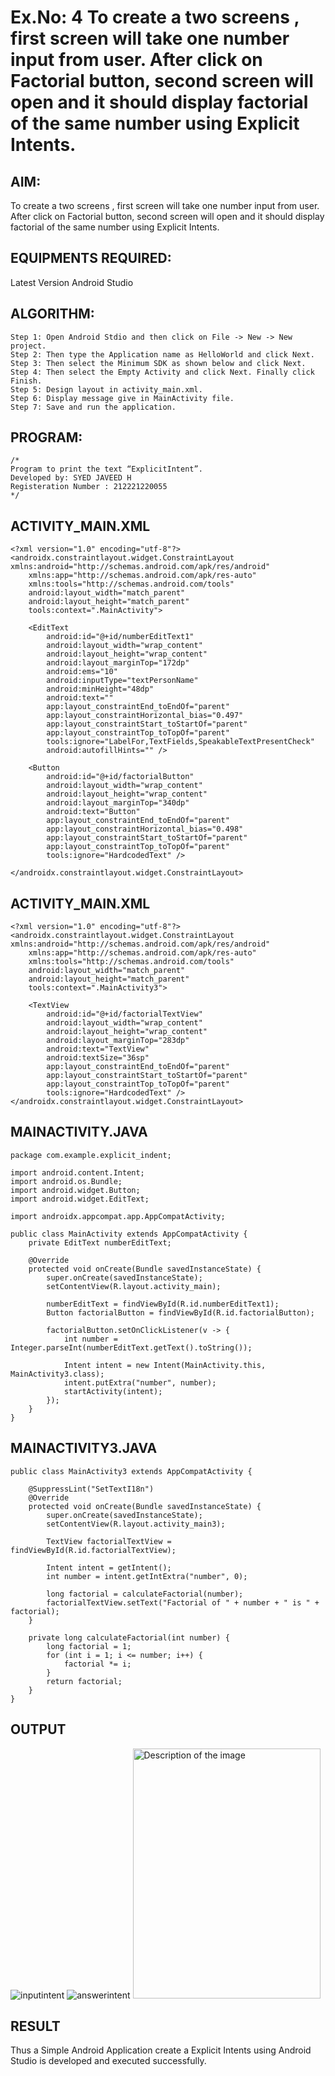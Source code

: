 # Ex.No: 4 To create a two screens , first screen will take one number input from user. After click on Factorial button, second screen will open and it should display factorial of the same number using Explicit Intents.


## AIM:

To create a two screens , first screen will take one number input from user. After click on Factorial button, second screen will open and it should display factorial of the same number using Explicit Intents.


## EQUIPMENTS REQUIRED:

Latest Version Android Studio

## ALGORITHM:
```
Step 1: Open Android Stdio and then click on File -> New -> New project.
Step 2: Then type the Application name as HelloWorld and click Next.
Step 3: Then select the Minimum SDK as shown below and click Next.
Step 4: Then select the Empty Activity and click Next. Finally click Finish.
Step 5: Design layout in activity_main.xml.
Step 6: Display message give in MainActivity file.
Step 7: Save and run the application.
```

## PROGRAM:
```
/*
Program to print the text “ExplicitIntent”.
Developed by: SYED JAVEED H
Registeration Number : 212221220055
*/
```
## ACTIVITY_MAIN.XML
```
<?xml version="1.0" encoding="utf-8"?>
<androidx.constraintlayout.widget.ConstraintLayout    xmlns:android="http://schemas.android.com/apk/res/android"
    xmlns:app="http://schemas.android.com/apk/res-auto"
    xmlns:tools="http://schemas.android.com/tools"
    android:layout_width="match_parent"
    android:layout_height="match_parent"
    tools:context=".MainActivity">

    <EditText
        android:id="@+id/numberEditText1"
        android:layout_width="wrap_content"
        android:layout_height="wrap_content"
        android:layout_marginTop="172dp"
        android:ems="10"
        android:inputType="textPersonName"
        android:minHeight="48dp"
        android:text=""
        app:layout_constraintEnd_toEndOf="parent"
        app:layout_constraintHorizontal_bias="0.497"
        app:layout_constraintStart_toStartOf="parent"
        app:layout_constraintTop_toTopOf="parent"
        tools:ignore="LabelFor,TextFields,SpeakableTextPresentCheck"
        android:autofillHints="" />

    <Button
        android:id="@+id/factorialButton"
        android:layout_width="wrap_content"
        android:layout_height="wrap_content"
        android:layout_marginTop="340dp"
        android:text="Button"
        app:layout_constraintEnd_toEndOf="parent"
        app:layout_constraintHorizontal_bias="0.498"
        app:layout_constraintStart_toStartOf="parent"
        app:layout_constraintTop_toTopOf="parent"
        tools:ignore="HardcodedText" />

</androidx.constraintlayout.widget.ConstraintLayout>
```
## ACTIVITY_MAIN.XML
```
<?xml version="1.0" encoding="utf-8"?>
<androidx.constraintlayout.widget.ConstraintLayout        xmlns:android="http://schemas.android.com/apk/res/android"
    xmlns:app="http://schemas.android.com/apk/res-auto"
    xmlns:tools="http://schemas.android.com/tools"
    android:layout_width="match_parent"
    android:layout_height="match_parent"
    tools:context=".MainActivity3">

    <TextView
        android:id="@+id/factorialTextView"
        android:layout_width="wrap_content"
        android:layout_height="wrap_content"
        android:layout_marginTop="283dp"
        android:text="TextView"
        android:textSize="36sp"
        app:layout_constraintEnd_toEndOf="parent"
        app:layout_constraintStart_toStartOf="parent"
        app:layout_constraintTop_toTopOf="parent"
        tools:ignore="HardcodedText" />
</androidx.constraintlayout.widget.ConstraintLayout>
```
## MAINACTIVITY.JAVA
```
package com.example.explicit_indent;

import android.content.Intent;
import android.os.Bundle;
import android.widget.Button;
import android.widget.EditText;

import androidx.appcompat.app.AppCompatActivity;

public class MainActivity extends AppCompatActivity {
    private EditText numberEditText;

    @Override
    protected void onCreate(Bundle savedInstanceState) {
        super.onCreate(savedInstanceState);
        setContentView(R.layout.activity_main);

        numberEditText = findViewById(R.id.numberEditText1);
        Button factorialButton = findViewById(R.id.factorialButton);

        factorialButton.setOnClickListener(v -> {
            int number = Integer.parseInt(numberEditText.getText().toString());

            Intent intent = new Intent(MainActivity.this, MainActivity3.class);
            intent.putExtra("number", number);
            startActivity(intent);
        });
    }
}
```
## MAINACTIVITY3.JAVA
```
public class MainActivity3 extends AppCompatActivity {

    @SuppressLint("SetTextI18n")
    @Override
    protected void onCreate(Bundle savedInstanceState) {
        super.onCreate(savedInstanceState);
        setContentView(R.layout.activity_main3);

        TextView factorialTextView = findViewById(R.id.factorialTextView);

        Intent intent = getIntent();
        int number = intent.getIntExtra("number", 0);

        long factorial = calculateFactorial(number);
        factorialTextView.setText("Factorial of " + number + " is " + factorial);
    }

    private long calculateFactorial(int number) {
        long factorial = 1;
        for (int i = 1; i <= number; i++) {
            factorial *= i;
        }
        return factorial;
    }
}
```
## OUTPUT
![inputintent](https://github.com/yuvaraj-csk/ExplicitIntent-MAD/assets/134052574/adb07288-8518-40ac-9618-eb94524e2f81)
![answerintent](https://github.com/yuvaraj-csk/ExplicitIntent-MAD/assets/134052574/bba8be59-2e8f-490b-ab89-87d3a8dc1a05)
<img src="https://github.com/yuvaraj-csk/ExplicitIntent-MAD/assets/134052574/5683094f-89c2-4b97-80e5-7dbfb7fe8d0e" width="300" height="400" alt="Description of the image">



## RESULT
Thus a Simple Android Application create a Explicit Intents using Android Studio is developed and executed successfully.


